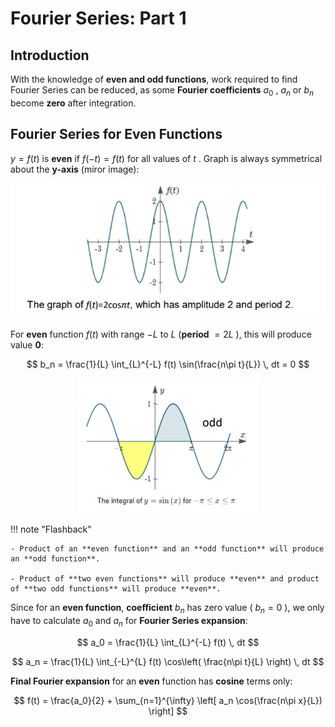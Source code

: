 # Fourier Series: Part 1

## Introduction
With the knowledge of **even and odd functions**, work required to find Fourier Series can be reduced, as some **Fourier coefficients** $a_0$ , $a_n$ or $b_n$ become **zero** after integration.

## Fourier Series for Even Functions

$y = f(t)$ is **even** if $f(-t) = f(t)$ for all values of $t$ . Graph is always symmetrical about the **y-axis** (miror image):

<div align="center">
  <img src="https://github.com/JoshuaOhYQ/BEEE/blob/2278648141d5a50c01aa59928e2e8842bbc482ac/docs/ENG2053%20Engineering%20Math%203/evengraph.png?raw=true" alt="evengraph">
</div>

For **even** function $f(t)$ with range $-L$ to $L$ (**period** $= 2L$ ), this will produce value **0**:

$$
b_n = \frac{1}{L} \int_{L}^{-L} f(t) \sin(\frac{n\pi t}{L}) \, dt = 0
$$
 
<div align="center">
  <img src="https://github.com/JoshuaOhYQ/BEEE/blob/2278648141d5a50c01aa59928e2e8842bbc482ac/docs/ENG2053%20Engineering%20Math%203/0area1.png?raw=true" alt="0area1">
</div>

!!! note "Flashback"

    - Product of an **even function** and an **odd function** will produce an **odd function**. 

    - Product of **two even functions** will produce **even** and product of **two odd functions** will produce **even**.

Since for an **even function**, **coefficient** $b_n$ has zero value ( $b_n = 0$ ), we only have to calculate $a_0$ and $a_n$ for **Fourier Series expansion**:

$$
a_0 = \frac{1}{L} \int_{L}^{-L} f(t) \, dt
$$

$$
a_n = \frac{1}{L} \int_{-L}^{L} f(t) \cos\left( \frac{n\pi t}{L} \right) \, dt
$$


**Final Fourier expansion** for an **even** function has **cosine** terms only: 

$$
f(t) = \frac{a_0}{2} + \sum_{n=1}^{\infty} \left[ a_n \cos(\frac{n\pi x}{L}) \right]
$$

